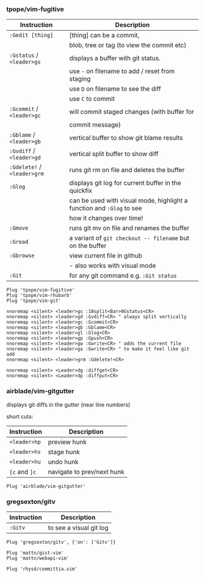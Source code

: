 ### tpope/vim-fugitive

| Instruction                 | Description                                                           |
| --------------------------- | --------------------------------------------------------------------- |
| `:Gedit [thing]`            | [thing] can be a commit,                                              |
|                             | blob, tree or tag (to view the commit etc)                            |
| `:Gstatus` / `<leader>gs`   | displays a buffer with git status.                                    |
|                             | use `-` on filename to add / reset from staging                       |
|                             | use `D` on filename to see the diff                                   |
|                             | use `C` to commit                                                     |
| `:Gcommit` / `<leader>gc`   | will commit staged changes (with buffer for                           |
|                             | commit message)                                                       |
| `:Gblame` / `<leader>gb`    | vertical buffer to show git blame results                             |
| `:Gvdiff` / `<leader>gd`    | vertical split buffer to show diff                                    |
| `:Gdelete!` / `<leader>grm` | runs git rm on file and deletes the buffer                            |
| `:Glog`                     | displays git log for current buffer in the quickfix                   |
|                             | can be used with visual mode, highlight a function and `:Glog` to see |
|                             | how it changes over time!                                             |
| `:Gmove`                    | runs git mv on file and renames the buffer                            |
| `:Gread`                    | a variant of `git checkout -- filename` but on the buffer             |
| `:Gbrowse`                  | view current file in github                                           |
|                             | - also works with visual mode                                         |
| `:Git`                      | for any git command e.g. `:Git status`                                |

```vim
Plug 'tpope/vim-fugitive'
Plug 'tpope/vim-rhubarb'
Plug 'tpope/vim-git'

nnoremap <silent> <leader>gs :10split<Bar>0Gstatus<CR>
nnoremap <silent> <leader>gd :Gvdiff<CR> " always split vertically
nnoremap <silent> <leader>gc :Gcommit<CR>
nnoremap <silent> <leader>gb :Gblame<CR>
nnoremap <silent> <leader>gl :Glog<CR>
nnoremap <silent> <leader>gp :Gpush<CR>
nnoremap <silent> <leader>gw :Gwrite<CR> " adds the current file
nnoremap <silent> <leader>ga :Gwrite<CR> " to make it feel like git add
nnoremap <silent> <leader>grm :Gdelete!<CR>

nnoremap <silent> <Leader>dg :diffget<CR>
nnoremap <silent> <Leader>dp :diffput<CR>
```

### airblade/vim-gitgutter

displays git diffs in the gutter (near line numbers)

short cuts:

| Instruction   | Description                |
| ------------- | -------------------------- |
| `<leader>hp`  | preview hunk               |
| `<leader>hs`  | stage hunk                 |
| `<leader>hu`  | undo hunk                  |
| `[c` and `]c` | navigate to prev/next hunk |

```vim
Plug 'airblade/vim-gitgutter'
```

### gregsexton/gitv

| Instruction | Description             |
| ----------- | ----------------------- |
| `:Gitv`     | to see a visual git log |

```vim
Plug 'gregsexton/gitv', {'on': ['Gitv']}
```

```vim
Plug 'mattn/gist-vim'
Plug 'mattn/webapi-vim'
```

```vim
Plug 'rhysd/committia.vim'
```
